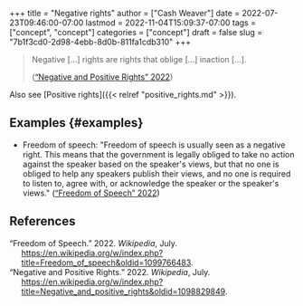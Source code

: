 +++
title = "Negative rights"
author = ["Cash Weaver"]
date = 2022-07-23T09:46:00-07:00
lastmod = 2022-11-04T15:09:37-07:00
tags = ["concept", "concept"]
categories = ["concept"]
draft = false
slug = "7b1f3cd0-2d98-4ebb-8d0b-811fa1cdb310"
+++

> Negative [...] rights are rights that oblige [...] inaction [...].
>
> (<a href="#citeproc_bib_item_2">“Negative and Positive Rights” 2022</a>)

Also see [Positive rights]({{< relref "positive_rights.md" >}}).


## Examples {#examples}

-   Freedom of speech: "Freedom of speech is usually seen as a negative right. This means that the government is legally obliged to take no action against the speaker based on the speaker's views, but that no one is obliged to help any speakers publish their views, and no one is required to listen to, agree with, or acknowledge the speaker or the speaker's views." (<a href="#citeproc_bib_item_1">“Freedom of Speech” 2022</a>)

## References

<style>.csl-entry{text-indent: -1.5em; margin-left: 1.5em;}</style><div class="csl-bib-body">
  <div class="csl-entry"><a id="citeproc_bib_item_1"></a>“Freedom of Speech.” 2022. <i>Wikipedia</i>, July. <a href="https://en.wikipedia.org/w/index.php?title=Freedom_of_speech&oldid=1099766483">https://en.wikipedia.org/w/index.php?title=Freedom_of_speech&#38;oldid=1099766483</a>.</div>
  <div class="csl-entry"><a id="citeproc_bib_item_2"></a>“Negative and Positive Rights.” 2022. <i>Wikipedia</i>, July. <a href="https://en.wikipedia.org/w/index.php?title=Negative_and_positive_rights&oldid=1098829849">https://en.wikipedia.org/w/index.php?title=Negative_and_positive_rights&#38;oldid=1098829849</a>.</div>
</div>
